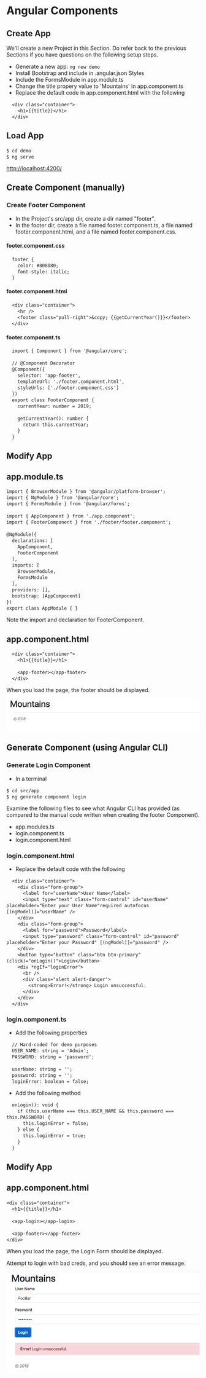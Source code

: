 # Angular Components

## Create App
We'll create a new Project in this Section. Do refer back to the previous Sections if you have questions on 
the following setup steps.

+ Generate a new app: ```ng new demo```
+ Install Bootstrap and include in .angular.json Styles
+ Include the FormsModule in app.module.ts
+ Change the title propery value to 'Mountains' in app.component.ts
+ Replace the default code in app.component.html with the following
```
  <div class="container">
    <h1>{{title}}</h1>
  </div>
```


## Load App
```
$ cd demo
$ ng serve
```

[http://localhost:4200/](http://localhost:4200/)


## Create Component (manually)

### Create Footer Component

+ In the Project's src/app dir, create a dir named "footer".
+ In the footer dir, create a file named footer.component.ts, a file named footer.component.html, and a file named footer.component.css.


#### footer.component.css
```
  footer {
    color: #808080;
    font-style: italic;
  }
```


#### footer.component.html
```
  <div class="container">
    <hr />
    <footer class="pull-right">&copy; {{getCurrentYear()}}</footer>
  </div>
```


#### footer.component.ts
```
  import { Component } from '@angular/core';

  // @Component Decorator
  @Component({
    selector: 'app-footer',
    templateUrl: './footer.component.html',
    styleUrls: ['./footer.component.css']
  })
  export class FooterComponent {
    currentYear: number = 2019;

    getCurrentYear(): number {
      return this.currentYear;
    }
  }
```

## Modify App

## app.module.ts
```
import { BrowserModule } from '@angular/platform-browser';
import { NgModule } from '@angular/core';
import { FormsModule } from '@angular/forms';

import { AppComponent } from './app.component';
import { FooterComponent } from './footer/footer.component';

@NgModule({
  declarations: [
    AppComponent,
    FooterComponent
  ],
  imports: [
    BrowserModule,
    FormsModule
  ],
  providers: [],
  bootstrap: [AppComponent]
})
export class AppModule { }
```

Note the import and declaration for FooterComponent.

## app.component.html
```
  <div class="container">
    <h1>{{title}}</h1>

    <app-footer></app-footer>
  </div>
```

When you load the page, the footer should be displayed.


![Angular](img/img_1.png?raw=true "Angular")



## Generate Component (using Angular CLI)

### Generate Login Component

+ In a terminal
```
$ cd src/app
$ ng generate component login
```

Examine the following files to see what Angular CLI has provided (as compared to the manual code written when creating the footer Component).

+ app.modules.ts
+ login.component.ts
+ login.component.html


### login.component.html
+ Replace the default code with the following
```
  <div class="container">
    <div class="form-group">
      <label for="userName">User Name</label>
      <input type="text" class="form-control" id="userName" placeholder="Enter your User Name"required autofocus [(ngModel)]="userName" />
    </div>
    <div class="form-group">
      <label for="password">Password</label>
      <input type="password" class="form-control" id="password" placeholder="Enter your Password" [(ngModel)]="password" />
    </div>
    <button type="button" class="btn btn-primary" (click)="onLogin()">Login</button>
    <div *ngIf="loginError">
      <br />
      <div class="alert alert-danger">
        <strong>Error!</strong> Login unsuccessful.
      </div>
    </div>
  </div>
```


### login.component.ts
+ Add the following properties
```
  // Hard-coded for demo purposes
  USER_NAME: string = 'Admin';
  PASSWORD: string = 'password';
  
  userName: string = '';
  password: string = '';
  loginError: boolean = false;
```

+ Add the following method
```
  onLogin(): void {
    if (this.userName === this.USER_NAME && this.password === this.PASSWORD) {
      this.loginError = false;
    } else {
      this.loginError = true;
    }
  }
```


## Modify App

## app.component.html
```
<div class="container">
  <h1>{{title}}</h1>
  
  <app-login></app-login>
  
  <app-footer></app-footer>
</div>
```

When you load the page, the Login Form should be displayed. 

Attempt to login with bad creds, and you should see an error message.


![Angular](img/img_2.png?raw=true "Angular")
